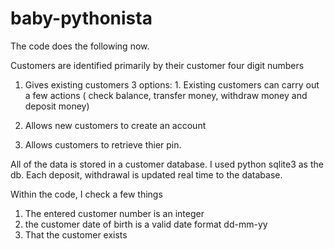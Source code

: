 # baby-pythonista


The code does the following now.

Customers are identified primarily by their customer four digit numbers

1. Gives existing customers 3 options: 1. Existing customers can carry out a few actions ( check balance, transfer money, withdraw money and deposit money)

2. Allows new customers to create an account

3. Allows customers to retrieve thier pin.

All of the data is stored in a customer database. I used python sqlite3 as the db. Each deposit, withdrawal is updated real time to the database.

Within the code, I check a few things

1. The entered customer number is an integer
2. the customer date of birth is a valid date format dd-mm-yy
3. That the customer exists
